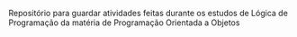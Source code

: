 Repositório para guardar atividades feitas durante os estudos
de Lógica de Programação da matéria de Programação Orientada a Objetos